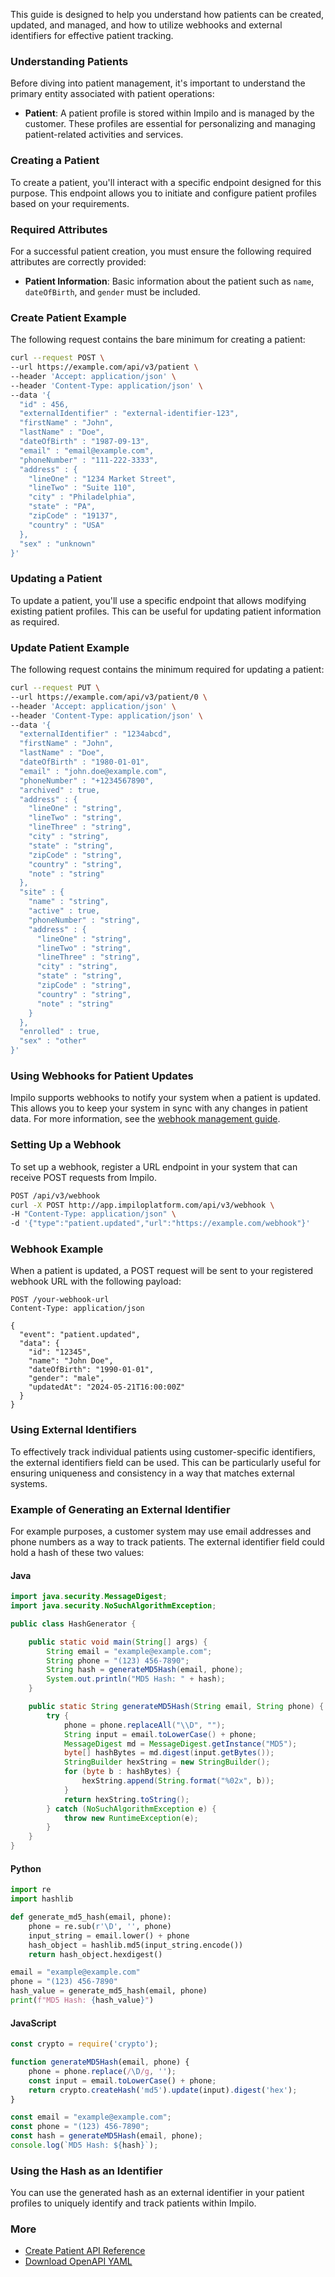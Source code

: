 This guide is designed to help you understand how patients can be created, updated, and managed, and how to utilize webhooks and external identifiers for effective patient tracking.

### Understanding Patients

Before diving into patient management, it's important to understand the primary entity associated with patient operations:

- **Patient**: A patient profile is stored within Impilo and is managed by the customer. These profiles are essential for personalizing and managing patient-related activities and services.

### Creating a Patient

To create a patient, you'll interact with a specific endpoint designed for this purpose. This endpoint allows you to initiate and configure patient profiles based on your requirements.

### Required Attributes

For a successful patient creation, you must ensure the following required attributes are correctly provided:

- **Patient Information**: Basic information about the patient such as `name`, `dateOfBirth`, and `gender` must be included.

### Create Patient Example

The following request contains the bare minimum for creating a patient:


```bash
curl --request POST \
--url https://example.com/api/v3/patient \
--header 'Accept: application/json' \
--header 'Content-Type: application/json' \
--data '{
  "id" : 456,
  "externalIdentifier" : "external-identifier-123",
  "firstName" : "John",
  "lastName" : "Doe",
  "dateOfBirth" : "1987-09-13",
  "email" : "email@example.com",
  "phoneNumber" : "111-222-3333",
  "address" : {
    "lineOne" : "1234 Market Street",
    "lineTwo" : "Suite 110",
    "city" : "Philadelphia",
    "state" : "PA",
    "zipCode" : "19137",
    "country" : "USA"
  },
  "sex" : "unknown"
}'
```

### Updating a Patient

To update a patient, you'll use a specific endpoint that allows modifying existing patient profiles. This can be useful for updating patient information as required.

### Update Patient Example

The following request contains the minimum required for updating a patient:

```bash
curl --request PUT \
--url https://example.com/api/v3/patient/0 \
--header 'Accept: application/json' \
--header 'Content-Type: application/json' \
--data '{
  "externalIdentifier" : "1234abcd",
  "firstName" : "John",
  "lastName" : "Doe",
  "dateOfBirth" : "1980-01-01",
  "email" : "john.doe@example.com",
  "phoneNumber" : "+1234567890",
  "archived" : true,
  "address" : {
    "lineOne" : "string",
    "lineTwo" : "string",
    "lineThree" : "string",
    "city" : "string",
    "state" : "string",
    "zipCode" : "string",
    "country" : "string",
    "note" : "string"
  },
  "site" : {
    "name" : "string",
    "active" : true,
    "phoneNumber" : "string",
    "address" : {
      "lineOne" : "string",
      "lineTwo" : "string",
      "lineThree" : "string",
      "city" : "string",
      "state" : "string",
      "zipCode" : "string",
      "country" : "string",
      "note" : "string"
    }
  },
  "enrolled" : true,
  "sex" : "other"
}'
```

### Using Webhooks for Patient Updates

Impilo supports webhooks to notify your system when a patient is updated. This allows you to keep your system in sync with any changes in patient data. For more information, see the [webhook management guide](/guides/webhook-management).

### Setting Up a Webhook

To set up a webhook, register a URL endpoint in your system that can receive POST requests from Impilo.

```bash
POST /api/v3/webhook
curl -X POST http://app.impiloplatform.com/api/v3/webhook \
-H "Content-Type: application/json" \
-d '{"type":"patient.updated","url":"https://example.com/webhook"}'
```

### Webhook Example

When a patient is updated, a POST request will be sent to your registered webhook URL with the following payload:

```http
POST /your-webhook-url
Content-Type: application/json

{
  "event": "patient.updated",
  "data": {
    "id": "12345",
    "name": "John Doe",
    "dateOfBirth": "1990-01-01",
    "gender": "male",
    "updatedAt": "2024-05-21T16:00:00Z"
  }
}
```

### Using External Identifiers

To effectively track individual patients using customer-specific identifiers, the external identifiers field can be used. This can be particularly useful for ensuring uniqueness and consistency in a way that matches external systems.

### Example of Generating an External Identifier

For example purposes, a customer system may use email addresses and phone numbers as a way to track patients. The external identifier field could hold a hash of these two values:

#### Java

```java
import java.security.MessageDigest;
import java.security.NoSuchAlgorithmException;

public class HashGenerator {

    public static void main(String[] args) {
        String email = "example@example.com";
        String phone = "(123) 456-7890";
        String hash = generateMD5Hash(email, phone);
        System.out.println("MD5 Hash: " + hash);
    }

    public static String generateMD5Hash(String email, String phone) {
        try {
            phone = phone.replaceAll("\\D", "");
            String input = email.toLowerCase() + phone;
            MessageDigest md = MessageDigest.getInstance("MD5");
            byte[] hashBytes = md.digest(input.getBytes());
            StringBuilder hexString = new StringBuilder();
            for (byte b : hashBytes) {
                hexString.append(String.format("%02x", b));
            }
            return hexString.toString();
        } catch (NoSuchAlgorithmException e) {
            throw new RuntimeException(e);
        }
    }
}
```

#### Python

```python
import re
import hashlib

def generate_md5_hash(email, phone):
    phone = re.sub(r'\D', '', phone)
    input_string = email.lower() + phone
    hash_object = hashlib.md5(input_string.encode())
    return hash_object.hexdigest()

email = "example@example.com"
phone = "(123) 456-7890"
hash_value = generate_md5_hash(email, phone)
print(f"MD5 Hash: {hash_value}")
```

#### JavaScript

```javascript
const crypto = require('crypto');

function generateMD5Hash(email, phone) {
    phone = phone.replace(/\D/g, '');
    const input = email.toLowerCase() + phone;
    return crypto.createHash('md5').update(input).digest('hex');
}

const email = "example@example.com";
const phone = "(123) 456-7890";
const hash = generateMD5Hash(email, phone);
console.log(`MD5 Hash: ${hash}`);
```

### Using the Hash as an Identifier

You can use the generated hash as an external identifier in your patient profiles to uniquely identify and track patients within Impilo.

### More

- [Create Patient API Reference](/api-reference/patients/create-patient)
- [Download OpenAPI YAML](javascript:window.print())